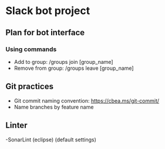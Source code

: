 # Slack bot project

## Plan for bot interface

### Using commands

- Add to group: /groups join [group_name]
- Remove from group: /groups leave [group_name]

## Git practices

- Git commit naming convention: https://cbea.ms/git-commit/
- Name branches by feature name

## Linter

-SonarLint (eclipse) (default settings)
